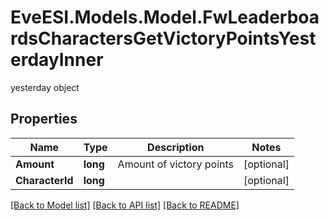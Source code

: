 # EveESI.Models.Model.FwLeaderboardsCharactersGetVictoryPointsYesterdayInner
yesterday object

## Properties

Name | Type | Description | Notes
------------ | ------------- | ------------- | -------------
**Amount** | **long** | Amount of victory points | [optional] 
**CharacterId** | **long** |  | [optional] 

[[Back to Model list]](../README.md#documentation-for-models) [[Back to API list]](../README.md#documentation-for-api-endpoints) [[Back to README]](../README.md)

